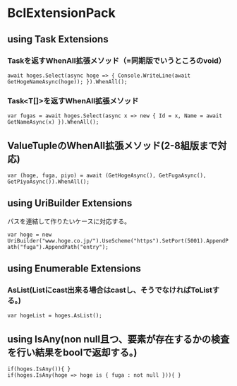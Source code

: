 # BclExtensionPack

## using Task Extensions
### Taskを返すWhenAll拡張メソッド（=同期版でいうところのvoid）
`await hoges.Select(async hoge => { Console.WriteLine(await GetHogeNameAsync(hoge)); }).WhenAll();`

### Task<T[]>を返すWhenAll拡張メソッド
`var fugas = await hoges.Select(async x => new { Id = x, Name = await GetNameAsync(x) }).WhenAll();`

## ValueTupleのWhenAll拡張メソッド(2-8組版まで対応)
`var (hoge, fuga, piyo) = await (GetHogeAsync(), GetFugaAsync(), GetPiyoAsync()).WhenAll();`

## using UriBuilder Extensions
パスを連結して作りたいケースに対応する。

`var hoge = new UriBuilder("www.hoge.co.jp/").UseScheme("https").SetPort(5001).AppendPath("fuga").AppendPath("entry");`

## using Enumerable Extensions
### AsList(Listにcast出来る場合はcastし、そうでなければToListする。)
`var hogeList = hoges.AsList();`

## using IsAny<T>(non null且つ、要素が存在するかの検査を行い結果をboolで返却する。)
`if(hoges.IsAny()){ }`  
`if(hoges.IsAny(hoge => hoge is { fuga : not null })){ }`